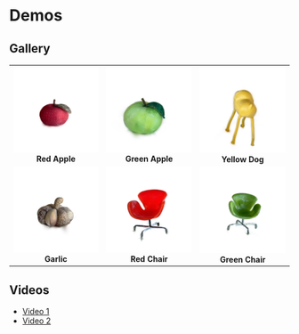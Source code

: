 # Demos

## Gallery
<table>
    <tr>
        <td align="center">
            <img src="gallery/red_apple.gif" width="200"/><br/>
            <b>Red Apple</b>
        </td>
        <td align="center">
            <img src="gallery/green_apple.gif" width="200"/><br/>
            <b>Green Apple</b>
        </td>
        <td align="center">
            <img src="gallery/yellow_dog.gif" width="200"/><br/>
            <b>Yellow Dog</b>
        </td>
    </tr>
    <tr>
        <td align="center">
            <img src="gallery/garlic.gif" width="200"/><br/>
            <b>Garlic</b>
        </td>
        <td align="center">
            <img src="gallery/red_chair.gif" width="200"/><br/>
            <b>Red Chair</b>
        </td>
        <td align="center">
            <img src="gallery/green_chair.gif" width="200"/><br/>
            <b>Green Chair</b>
        </td>
    </tr>
</table>


## Videos

- [Video 1](videos/lady_in_red_dress.mp4)
- [Video 2](videos/red_apple.mp4)

#